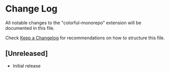 # Change Log

All notable changes to the "colorful-monorepo" extension will be documented in this file.

Check [Keep a Changelog](http://keepachangelog.com/) for recommendations on how to structure this file.

## [Unreleased]

- Initial release